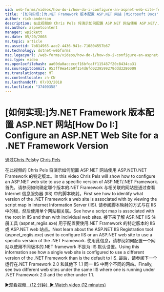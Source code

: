 ```yaml
---
uid: web-forms/videos/how-do-i/how-do-i-configure-an-aspnet-web-site-for-a-net-framework-version
title: '[如何实现:]为.NET Framework 版本配置 ASP.NET 网站 |Microsoft Docs'
author: rick-anderson
description: 在此视频的 Chris Pels 将演示如何配置 ASP.NET 网站使用 ASP.NET/.NET Framework 的特定版本。 首先，请参阅如何识别哪些 v...
ms.author: aspnetcontent
manager: wpickett
ms.date: 05/20/2008
ms.topic: article
ms.assetid: 7b814965-aae2-4436-941c-710804557b67
ms.technology: dotnet-webforms
msc.legacyurl: /web-forms/videos/how-do-i/how-do-i-configure-an-aspnet-web-site-for-a-net-framework-version
msc.type: video
ms.openlocfilehash: aa60da0acceccf16bfcaff115487f20c8434ca31
ms.sourcegitcommit: 953ff9ea4369f154d6fd0239599279ddd3280009
ms.translationtype: MT
ms.contentlocale: zh-CN
ms.lasthandoff: 07/03/2018
ms.locfileid: "37400358"
---
```

<a name="how-do-i-configure-an-aspnet-web-site-for-a-net-framework-version"></a><span data-ttu-id="f7452-104">[如何实现:]为.NET Framework 版本配置 ASP.NET 网站</span><span class="sxs-lookup"><span data-stu-id="f7452-104">[How Do I:] Configure an ASP.NET Web Site for a .NET Framework Version</span></span>
====================
<span data-ttu-id="f7452-105">通过[Chris Pels](https://twitter.com/chrispels)</span><span class="sxs-lookup"><span data-stu-id="f7452-105">by [Chris Pels](https://twitter.com/chrispels)</span></span>

<span data-ttu-id="f7452-106">在此视频的 Chris Pels 将演示如何配置 ASP.NET 网站使用 ASP.NET/.NET Framework 的特定版本。</span><span class="sxs-lookup"><span data-stu-id="f7452-106">In this video Chris Pels will show how to configure an ASP.NET web site to use a specific version of ASP.NET/.NET Framework.</span></span> <span data-ttu-id="f7452-107">首先，请参阅如何确定哪个版本的.NET Framework 与相关联的网站是通过查看 Internet 信息服务器 (IIS) 中的脚本映射。</span><span class="sxs-lookup"><span data-stu-id="f7452-107">First see how to identify what version of the .NET Framework a web site is associated with by viewing the script map in Internet Information Server (IIS).</span></span> <span data-ttu-id="f7452-108">请参阅脚本映射的方式与在 IIS 中的根，然后使用单个网站相关联。</span><span class="sxs-lookup"><span data-stu-id="f7452-108">See how a script map is associated with the root in IIS and then with individual web sites.</span></span> <span data-ttu-id="f7452-109">接下来了解 ASP.NET IIS 注册工具 (aspnet\_regiis.exe) 用于配置要使用.NET Framework 的特定版本的 IIS 或 ASP.NET web 站点。</span><span class="sxs-lookup"><span data-stu-id="f7452-109">Next learn about the ASP.NET IIS Registration tool (aspnet\_regiis.exe) used to configure IIS or an ASP.NET web site to use a specific version of the .NET Framework.</span></span> <span data-ttu-id="f7452-110">使用此信息，请参阅如何配置一个网站以使用不同版本的.NET framework 不是为 IIS 默认设置。</span><span class="sxs-lookup"><span data-stu-id="f7452-110">Using this information see how a single web site is configured to use a different version of the .NET Framework than is the default to IIS.</span></span> <span data-ttu-id="f7452-111">最后，请参阅下一个运行在.NET Framework 2.0 和其他下 1.1 同一 IIS 中两个不同的网站。</span><span class="sxs-lookup"><span data-stu-id="f7452-111">Finally, see two different web sites under the same IIS where one is running under .NET Framework 2.0 and the other under 1.1.</span></span>

[<span data-ttu-id="f7452-112">&#9654;观看视频 （12 分钟）</span><span class="sxs-lookup"><span data-stu-id="f7452-112">&#9654; Watch video (12 minutes)</span></span>](https://channel9.msdn.com/Blogs/ASP-NET-Site-Videos/how-do-i-configure-an-aspnet-web-site-for-a-net-framework-version)

